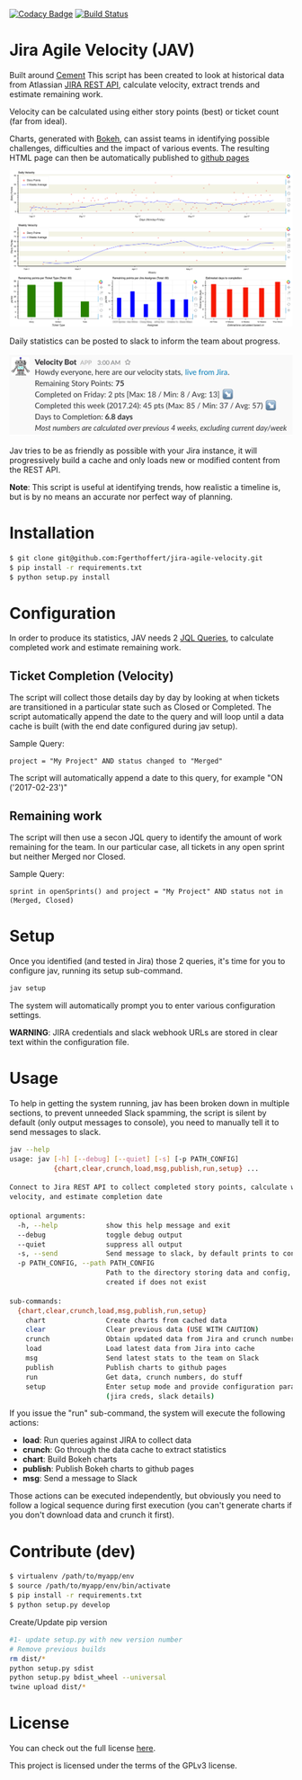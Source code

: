 [![Codacy Badge](https://api.codacy.com/project/badge/Grade/65cf614a1b374a41a6ae09996c59701c)](https://www.codacy.com/app/Gerthoffert/jira-agile-velocity?utm_source=github.com&amp;utm_medium=referral&amp;utm_content=Fgerthoffert/jira-agile-velocity&amp;utm_campaign=Badge_Grade)
[![Build Status](https://travis-ci.org/Fgerthoffert/jira-agile-velocity.svg?branch=master)](https://travis-ci.org/Fgerthoffert/jira-agile-velocity)

Jira Agile Velocity (JAV)
==============================================================================

Built around [Cement](http://builtoncement.com/) This script has been created to look at historical data from Atlassian [JIRA REST API](https://developer.atlassian.com/jiradev/jira-apis/jira-rest-apis), calculate velocity, extract trends and estimate remaining work.

Velocity can be calculated using either story points (best) or ticket count (far from ideal). 

Charts, generated with [Bokeh](http://bokeh.pydata.org/en/latest/), can assist teams in identifying possible challenges, difficulties and the impact of various events. The resulting HTML page can then be automatically published to [github pages](https://pages.github.com/)

![Bokeh Report](docs/jav-stats.png "Bokeh Report")

Daily statistics can be posted to slack to inform the team about progress.

![Slack Message](docs/jav-slack.png "Slack Message")

Jav tries to be as friendly as possible with your Jira instance, it will progressively build a cache and only loads new or modified content from the REST API.

__Note__: This script is useful at identifying trends, how realistic a timeline is, but is by no means an accurate nor perfect way of planning.

# Installation

```bash
$ git clone git@github.com:Fgerthoffert/jira-agile-velocity.git
$ pip install -r requirements.txt
$ python setup.py install
```

# Configuration

In order to produce its statistics, JAV needs 2 [JQL Queries](https://confluence.atlassian.com/jirasoftwarecloud/advanced-searching-764478330.html), to calculate completed work and estimate remaining work.

## Ticket Completion (Velocity)

The script will collect those details day by day by looking at when tickets are transitioned in a particular state such as Closed or Completed. The script automatically append the date to the query and will loop until a data cache is built (with the end date configured during jav setup).

Sample Query:
```jql
project = "My Project" AND status changed to "Merged"
```

The script will automatically append a date to this query, for example "ON ('2017-02-23')"

## Remaining work

The script will then use a secon JQL query to identify the amount of work remaining for the team. In our particular case, all tickets in any open sprint but neither Merged nor Closed.


Sample Query:
```jql
sprint in openSprints() and project = "My Project" AND status not in (Merged, Closed)
```

# Setup

Once you identified (and tested in Jira) those 2 queries, it's time for you to configure jav, running its setup sub-command.

```bash
jav setup
```

The system will automatically prompt you to enter various configuration settings.

__WARNING__: JIRA credentials and slack webhook URLs are stored in clear text within the configuration file.

# Usage

To help in getting the system running, jav has been broken down in multiple sections, to prevent unneeded Slack spamming, the script is silent by default (only output messages to console), you need to manually tell it to send messages to slack.

```bash
jav --help
usage: jav [-h] [--debug] [--quiet] [-s] [-p PATH_CONFIG]
           {chart,clear,crunch,load,msg,publish,run,setup} ...

Connect to Jira REST API to collect completed story points, calculate weekly
velocity, and estimate completion date

optional arguments:
  -h, --help            show this help message and exit
  --debug               toggle debug output
  --quiet               suppress all output
  -s, --send            Send message to slack, by default prints to console
  -p PATH_CONFIG, --path PATH_CONFIG
                        Path to the directory storing data and config, will be
                        created if does not exist

sub-commands:
  {chart,clear,crunch,load,msg,publish,run,setup}
    chart               Create charts from cached data
    clear               Clear previous data (USE WITH CAUTION)
    crunch              Obtain updated data from Jira and crunch numbers
    load                Load latest data from Jira into cache
    msg                 Send latest stats to the team on Slack
    publish             Publish charts to github pages
    run                 Get data, crunch numbers, do stuff
    setup               Enter setup mode and provide configuration parameters
                        (jira creds, slack details)
```

If you issue the "run" sub-command, the system will execute the following actions:

* __load__: Run queries against JIRA to collect data
* __crunch__: Go through the data cache to extract statistics
* __chart__: Build Bokeh charts
* __publish__: Publish Bokeh charts to github pages
* __msg__: Send a message to Slack

Those actions can be executed independently, but obviously you need to follow a logical sequence during first execution (you can't generate charts if you don't download data and crunch it first).


# Contribute (dev)
```bash
$ virtualenv /path/to/myapp/env
$ source /path/to/myapp/env/bin/activate
$ pip install -r requirements.txt
$ python setup.py develop
```

Create/Update pip version
```bash
#1- update setup.py with new version number
# Remove previous builds
rm dist/*
python setup.py sdist
python setup.py bdist_wheel --universal
twine upload dist/*
```

# License

You can check out the full license [here](https://github.com/Fgerthoffert/jira-agile-velocity/blob/master/LICENSE).

This project is licensed under the terms of the GPLv3 license.